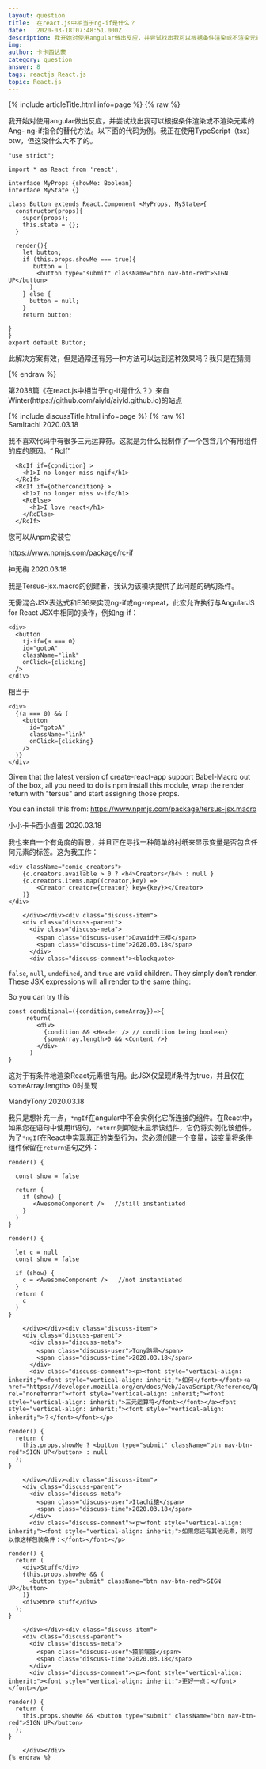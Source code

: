 ```yaml
---
layout: question
title:  在react.js中相当于ng-if是什么？
date:   2020-03-18T07:48:51.000Z
description: 我开始对使用angular做出反应，并尝试找出我可以根据条件渲染或不渲染元素的Ang- ng-if指令的替代方法。以下面的代码为例。我正在使用TypeScript（ts...
img: 
author: 卡卡西达蒙
category: question
answer: 8
tags: reactjs React.js
topic: React.js
---
```

<div class="article-root">
  <div class="article">
    {% include articleTitle.html info=page %}
    {% raw %}
    <div class="article-content"><p><font style="vertical-align: inherit;"><font style="vertical-align: inherit;">我开始对使用angular做出反应，并尝试找出我可以根据条件渲染或不渲染元素的Ang- ng-if指令的替代方法。</font><font style="vertical-align: inherit;">以下面的代码为例。</font><font style="vertical-align: inherit;">我正在使用TypeScript（tsx）btw，但这没什么大不了的。</font></font></p>

<pre><code>"use strict";<font></font>
<font></font>
import * as React from 'react';<font></font>
<font></font>
interface MyProps {showMe: Boolean}<font></font>
interface MyState {}<font></font>
<font></font>
class Button extends React.Component &lt;MyProps, MyState&gt;{<font></font>
  constructor(props){<font></font>
    super(props);<font></font>
    this.state = {};<font></font>
  }<font></font>
<font></font>
  render(){<font></font>
    let button;<font></font>
    if (this.props.showMe === true){<font></font>
       button = (<font></font>
        &lt;button type="submit" className="btn nav-btn-red"&gt;SIGN UP&lt;/button&gt;<font></font>
      )<font></font>
    } else {<font></font>
      button = null;<font></font>
    }<font></font>
    return button;<font></font>
<font></font>
}<font></font>
}<font></font>
export default Button;<font></font>
</code></pre>

<p><font style="vertical-align: inherit;"><font style="vertical-align: inherit;">此解决方案有效，但是通常还有另一种方法可以达到这种效果吗？</font><font style="vertical-align: inherit;">我只是在猜测</font></font></p></div>
    {% endraw %}
  </div>
  <p class="winter_mark">第2038篇《在react.js中相当于ng-if是什么？》来自Winter(https://github.com/aiyld/aiyld.github.io)的站点</p>
  <div class="discuss-wrapper">
    {% include discussTitle.html info=page %}
    {% raw %}
    <div class="discuss-item">
        <div class="discuss-parent">
          <div class="discuss-meta">
            <span class="discuss-user">SamItachi</span>
            <span class="discuss-time">2020.03.18</span>
          </div>
          <div class="discuss-comment"><p><font style="vertical-align: inherit;"><font style="vertical-align: inherit;">我不喜欢代码中有很多三元运算符。</font><font style="vertical-align: inherit;">这就是为什么我制作了一个包含几个有用组件的库的原因。</font><font style="vertical-align: inherit;">“ RcIf”</font></font></p>

<pre><code>  &lt;RcIf if={condition} &gt;<font></font>
    &lt;h1&gt;I no longer miss ngif&lt;/h1&gt;<font></font>
  &lt;/RcIf&gt;<font></font>
  &lt;RcIf if={othercondition} &gt;<font></font>
    &lt;h1&gt;I no longer miss v-if&lt;/h1&gt;<font></font>
    &lt;RcElse&gt;<font></font>
      &lt;h1&gt;I love react&lt;/h1&gt;<font></font>
    &lt;/RcElse&gt;<font></font>
  &lt;/RcIf&gt;<font></font>
</code></pre>

<p><font style="vertical-align: inherit;"><font style="vertical-align: inherit;">您可以从npm安装它</font></font></p>

<p><a href="https://www.npmjs.com/package/rc-if" rel="nofollow noreferrer"><font style="vertical-align: inherit;"><font style="vertical-align: inherit;">https://www.npmjs.com/package/rc-if</font></font></a></p></div>
        </div></div><div class="discuss-item">
        <div class="discuss-parent">
          <div class="discuss-meta">
            <span class="discuss-user">神无梅</span>
            <span class="discuss-time">2020.03.18</span>
          </div>
          <div class="discuss-comment"><p><font style="vertical-align: inherit;"><font style="vertical-align: inherit;">我是Tersus-jsx.macro的创建者，我认为该模块提供了此问题的确切条件。</font></font></p>

<p><font style="vertical-align: inherit;"><font style="vertical-align: inherit;">无需混合JSX表达式和ES6来实现ng-if或ng-repeat，此宏允许执行与AngularJS for React JSX中相同的操作，例如ng-if：</font></font></p>

<pre><code>&lt;div&gt;<font></font>
  &lt;button<font></font>
    tj-if={a === 0}<font></font>
    id="gotoA"<font></font>
    className="link"<font></font>
    onClick={clicking}<font></font>
  /&gt;<font></font>
&lt;/div&gt;<font></font>
</code></pre>

<p><font style="vertical-align: inherit;"><font style="vertical-align: inherit;">相当于</font></font></p>

<pre><code>&lt;div&gt;<font></font>
  {(a === 0) &amp;&amp; (<font></font>
    &lt;button<font></font>
      id="gotoA"<font></font>
      className="link"<font></font>
      onClick={clicking}<font></font>
    /&gt;<font></font>
  )}<font></font>
&lt;/div&gt;<font></font>
</code></pre>

<p>Given that the latest version of create-react-app support Babel-Macro out of the box, all you need to do is npm install this module, wrap the render return with "tersus" and start assigning those props.</p>

<p>You can install this from:
<a href="https://www.npmjs.com/package/tersus-jsx.macro" rel="nofollow noreferrer">https://www.npmjs.com/package/tersus-jsx.macro</a></p></div>
        </div></div><div class="discuss-item">
        <div class="discuss-parent">
          <div class="discuss-meta">
            <span class="discuss-user">小小卡卡西小卤蛋</span>
            <span class="discuss-time">2020.03.18</span>
          </div>
          <div class="discuss-comment"><p><font style="vertical-align: inherit;"><font style="vertical-align: inherit;">我也来自一个有角度的背景，并且正在寻找一种简单的衬纸来显示变量是否包含任何元素的标签。</font><font style="vertical-align: inherit;">这为我工作：</font></font></p>

<pre><code>&lt;div className="comic_creators"&gt;<font></font>
    {c.creators.available &gt; 0 ? &lt;h4&gt;Creators&lt;/h4&gt; : null }<font></font>
    {c.creators.items.map((creator,key) =&gt;<font></font>
        &lt;Creator creator={creator} key={key}&gt;&lt;/Creator&gt;<font></font>
    )}<font></font>
&lt;/div&gt;<font></font>
</code></pre></div>
        </div></div><div class="discuss-item">
        <div class="discuss-parent">
          <div class="discuss-meta">
            <span class="discuss-user">Davaid十三樱</span>
            <span class="discuss-time">2020.03.18</span>
          </div>
          <div class="discuss-comment"><blockquote>
  <p><code>false</code>, <code>null</code>, <code>undefined</code>, and <code>true</code> are valid children. They simply don’t
  render. These JSX expressions will all render to the same thing:</p>
</blockquote>

<p>So you can try this </p>

<pre><code>const conditional=({condition,someArray})=&gt;{<font></font>
     return(<font></font>
        &lt;div&gt;<font></font>
          {condition &amp;&amp; &lt;Header /&gt; // condition being boolean} <font></font>
          {someArray.length&gt;0 &amp;&amp; &lt;Content /&gt;}<font></font>
        &lt;/div&gt;<font></font>
      )<font></font>
}<font></font>
</code></pre>

<p><font style="vertical-align: inherit;"><font style="vertical-align: inherit;">这对于有条件地渲染React元素很有用。</font><font style="vertical-align: inherit;">此JSX仅呈现if条件为true，并且仅在someArray.length&gt; 0时呈现</font></font></p></div>
        </div></div><div class="discuss-item">
        <div class="discuss-parent">
          <div class="discuss-meta">
            <span class="discuss-user">MandyTony</span>
            <span class="discuss-time">2020.03.18</span>
          </div>
          <div class="discuss-comment"><p><font style="vertical-align: inherit;"><font style="vertical-align: inherit;">我只是想补充一点，</font></font><code>*ngIf</code><font style="vertical-align: inherit;"><font style="vertical-align: inherit;">在angular中不会实例化它所连接的组件。</font><font style="vertical-align: inherit;">在React中，如果您在语句中使用if语句，</font></font><code>return</code><font style="vertical-align: inherit;"><font style="vertical-align: inherit;">则即使未显示该组件，它仍将实例化该组件。</font><font style="vertical-align: inherit;">为了</font></font><code>*ngIf</code><font style="vertical-align: inherit;"><font style="vertical-align: inherit;">在React中</font><font style="vertical-align: inherit;">实现真正的</font><font style="vertical-align: inherit;">类型行为，您必须创建一个变量，该变量将条件组件保留在</font></font><code>return</code><font style="vertical-align: inherit;"><font style="vertical-align: inherit;">语句</font><font style="vertical-align: inherit;">之外</font><font style="vertical-align: inherit;">：</font></font></p>

<pre><code>render() {<font></font>
<font></font>
  const show = false<font></font>
<font></font>
  return (<font></font>
    if (show) {<font></font>
       &lt;AwesomeComponent /&gt;   //still instantiated<font></font>
    }<font></font>
  )<font></font>
}<font></font>
<font></font>
render() {<font></font>
<font></font>
  let c = null<font></font>
  const show = false<font></font>
<font></font>
  if (show) {<font></font>
    c = &lt;AwesomeComponent /&gt;   //not instantiated<font></font>
  }<font></font>
  return (<font></font>
    c<font></font>
  )<font></font>
}<font></font>
</code></pre></div>
        </div></div><div class="discuss-item">
        <div class="discuss-parent">
          <div class="discuss-meta">
            <span class="discuss-user">Tony路易</span>
            <span class="discuss-time">2020.03.18</span>
          </div>
          <div class="discuss-comment"><p><font style="vertical-align: inherit;"><font style="vertical-align: inherit;">如何</font></font><a href="https://developer.mozilla.org/en/docs/Web/JavaScript/Reference/Operators/Conditional_Operator" rel="noreferrer"><font style="vertical-align: inherit;"><font style="vertical-align: inherit;">三元运算符</font></font></a><font style="vertical-align: inherit;"><font style="vertical-align: inherit;">？</font></font></p>

<pre><code>render() {<font></font>
  return (<font></font>
    this.props.showMe ? &lt;button type="submit" className="btn nav-btn-red"&gt;SIGN UP&lt;/button&gt; : null<font></font>
  );<font></font>
}<font></font>
</code></pre></div>
        </div></div><div class="discuss-item">
        <div class="discuss-parent">
          <div class="discuss-meta">
            <span class="discuss-user">Itachi猿</span>
            <span class="discuss-time">2020.03.18</span>
          </div>
          <div class="discuss-comment"><p><font style="vertical-align: inherit;"><font style="vertical-align: inherit;">如果您还有其他元素，则可以像这样包装条件：</font></font></p>

<pre><code>render() {<font></font>
  return (<font></font>
    &lt;div&gt;Stuff&lt;/div&gt;<font></font>
    {this.props.showMe &amp;&amp; (<font></font>
      &lt;button type="submit" className="btn nav-btn-red"&gt;SIGN UP&lt;/button&gt;<font></font>
    )}<font></font>
    &lt;div&gt;More stuff&lt;/div&gt;<font></font>
  );<font></font>
}<font></font>
</code></pre></div>
        </div></div><div class="discuss-item">
        <div class="discuss-parent">
          <div class="discuss-meta">
            <span class="discuss-user">猿前端猿</span>
            <span class="discuss-time">2020.03.18</span>
          </div>
          <div class="discuss-comment"><p><font style="vertical-align: inherit;"><font style="vertical-align: inherit;">更好一点：</font></font></p>

<pre><code>render() {<font></font>
  return (<font></font>
    this.props.showMe &amp;&amp; &lt;button type="submit" className="btn nav-btn-red"&gt;SIGN UP&lt;/button&gt;<font></font>
  );<font></font>
}<font></font>
</code></pre></div>
        </div></div>
    {% endraw %}
  </div>
<div>
